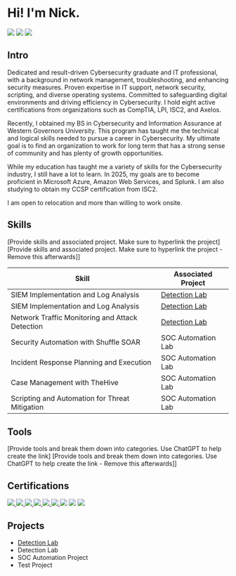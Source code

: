 # Hi! I'm Nick.

<div>
<a href="https://linkedin.com/in/nghuneim"><img src="https://img.shields.io/badge/-LinkedIn-0072b1?&style=for-the-badge&logo=linkedin&logoColor=white" /></a>
<a href="mailto:nickghuneim27@gmail.com"><img src="https://img.shields.io/badge/-Email-ff6347?&style=for-the-badge&logo=gmail&logoColor=white" /></a>
<a href="tel:+7089258703"><img src="https://img.shields.io/badge/-Phone-4caf50?&style=for-the-badge&logo=phone&logoColor=white" /></a>
</div>

## Intro

Dedicated and result-driven Cybersecurity graduate and IT professional, with a background in network management, troubleshooting, and enhancing security measures. Proven expertise in IT support, network security, scripting, and diverse operating systems. Committed to safeguarding digital environments and driving efficiency in Cybersecurity. I hold eight active certifications from organizations such as CompTIA, LPI, ISC2, and Axelos.

Recently, I obtained my BS in Cybersecurity and Information Assurance at Western Governors University. This program has taught me the technical and logical skills needed to pursue a career in Cybersecurity. My ultimate goal is to find an organization to work for long term that has a strong sense of community and has plenty of growth opportunities.

While my education has taught me a variety of skills for the Cybersecurity industry, I still have a lot to learn. In 2025, my goals are to become proficient in Microsoft Azure, Amazon Web Services, and Splunk. I am also studying to obtain my CCSP certification from ISC2.

I am open to relocation and more than willing to work onsite. 



## Skills
[Provide skills and associated project. Make sure to hyperlink the project]
[Provide skills and associated project. Make sure to hyperlink the project - Remove this afterwards]]

| Skill                                         | Associated Project         |
|-----------------------------------------------|----------------------------|
| SIEM Implementation and Log Analysis          | <a href="https://github.com/Test-MyDFIR/Detection-Lab/tree/main">Detection Lab</a>|
| SIEM Implementation and Log Analysis          | <a href="https://google.com">Detection Lab</a>|
| Network Traffic Monitoring and Attack Detection | <a href="https://google.com">Detection Lab</a>|
| Security Automation with Shuffle SOAR         | SOC Automation Lab|
| Incident Response Planning and Execution      | SOC Automation Lab|
| Case Management with TheHive                  | SOC Automation Lab|
| Scripting and Automation for Threat Mitigation | SOC Automation Lab|

## Tools
[Provide tools and break them down into categories. Use ChatGPT to help create the link]
[Provide tools and break them down into categories. Use ChatGPT to help create the link - Remove this afterwards]]



## Certifications

<div>

<a href="https://www.credly.com/badges/2a2dafad-b5b2-4597-9007-ac43ae791d74/public_url)" target="_blank">
  <img src="https://img.shields.io/badge/Pentest%2B-FF0000?&style=for-the-badge&logo=CompTIA&logoColor=white" />
</a>

<a href="https://www.credly.com/badges/8978c58a-a76a-441b-aad7-4170e57e3b1c/public_url)" target="_blank">
  <img src="https://img.shields.io/badge/-CySA%2B-FF0000?&style=for-the-badge&logo=CompTIA&logoColor=white" />
</a>

<a href="https://www.credly.com/badges/ef016dd8-73d4-4c30-9ab9-df0d5559a87f/public_url)" target="_blank">
  <img src="https://img.shields.io/badge/-Associate%20SSCP-60e2bf?&style=for-the-badge&logo=ISC2&logoColor=black" />
</a>

<a href="https://www.credly.com/badges/1f1e7920-4ea7-4532-9271-0088f9aff0ad/public_url)" target="_blank">
  <img src="https://img.shields.io/badge/-Security%2B-FF0000?&style=for-the-badge&logo=CompTIA&logoColor=white" />
</a>

<a href="https://www.credly.com/badges/b558c963-34ff-421a-b529-b70d691ea918/public_url" target="_blank">
  <img src="https://img.shields.io/badge/-Network%2B-007ACC?&style=for-the-badge&logo=CompTIA&logoColor=white" />
</a>

<a href="https://www.credly.com/badges/f0af1af3-3c58-4d02-866f-22b0df930a45/public_url" target="_blank">
  <img src="https://img.shields.io/badge/-A%2B-4D4D4D?&style=for-the-badge&logo=CompTIA&logoColor=white" />
</a>

<img src="https://img.shields.io/badge/-LPI%20Linux%20Essentials-FFFF00?&style=for-the-badge&logo=LPI&logoColor=black" />

<img src="https://img.shields.io/badge/-ITIL%204%20Foundation-6F00FF?&style=for-the-badge" />

<img src="https://img.shields.io/badge/-Grow%20with%20Google%3A%20IT%20Support%20Specialization-0F9D58?&style=for-the-badge&logo=Google&logoColor=white" />



</div>

## Projects
- <a href="https://github.com/Test-MyDFIR/Detection-Lab/tree/main">Detection Lab</a>
- Detection Lab
- SOC Automation Project
- Test Project


